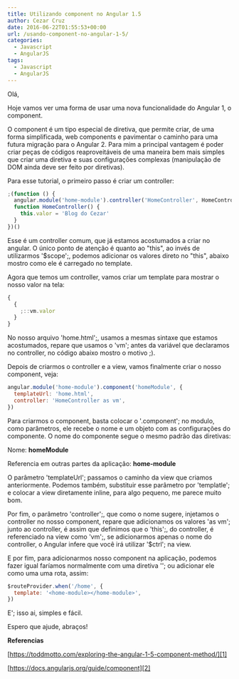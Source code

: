 ```yaml
---
title: Utilizando component no Angular 1.5
author: Cezar Cruz
date: 2016-06-22T01:55:53+00:00
url: /usando-component-no-angular-1-5/
categories:
  - Javascript
  - AngularJS
tags:
  - Javascript
  - AngularJS
---
```


Olá,

Hoje vamos ver uma forma de usar uma nova funcionalidade do Angular 1, o component.

O component é um tipo especial de diretiva, que permite criar, de uma forma simplificada, web components e pavimentar o caminho para uma futura migração para o Angular 2. Para mim a principal vantagem é poder criar peças de códigos reaproveitáveis de uma maneira bem mais simples que criar uma diretiva e suas configurações complexas (manipulação de DOM ainda deve ser feito por diretivas).

<!--more-->

Para esse tutorial, o primeiro passo é criar um controller:

```javascript
;(function () {
  angular.module('home-module').controller('HomeController', HomeController)
  function HomeController() {
    this.valor = 'Blog do Cezar'
  }
})()
```

Esse é um controller comum, que já estamos acostumados a criar no angular. O único ponto de atenção é quanto ao "this", ao invés de utilizarmos '$scope';, podemos adicionar os valores direto no "this", abaixo mostro como ele é carregado no template.

Agora que temos um controller, vamos criar um template para mostrar o nosso valor na tela:

```javascript
{
  {
    ;::vm.valor
  }
}
```

No nosso arquivo 'home.html';, usamos a mesmas sintaxe que estamos acostumados, repare que usamos o 'vm'; antes da variável que declaramos no controller, no código abaixo mostro o motivo ;).

Depois de criarmos o controller e a view, vamos finalmente criar o nosso component, veja:

```javascript
angular.module('home-module').component('homeModule', {
  templateUrl: 'home.html',
  controller: 'HomeController as vm',
})
```

Para criarmos o component, basta colocar o '.component'; no modulo, como parâmetros, ele recebe o nome e um objeto com as configurações do componente. O nome do componente segue o mesmo padrão das diretivas:

Nome: **homeModule**

Referencia em outras partes da aplicação: **home-module**

O parâmetro 'templateUrl'; passamos o caminho da view que criamos anteriormente. Podemos também, substituir esse parâmetro por 'templatle'; e colocar a view diretamente inline, para algo pequeno, me parece muito bom.

Por fim, o parâmetro 'controller';, que como o nome sugere, injetamos o controller no nosso component, repare que adicionamos os valores 'as vm'; junto ao controller, é assim que definimos que o 'this';, do controller, é referenciado na view como 'vm';, se adicionarmos apenas o nome do controller, o Angular infere que você irá utilizar '$ctrl'; na view.

E por fim, para adicionarmos nosso component na aplicação, podemos fazer igual faríamos normalmente com uma diretiva '<home-module></home-module>'; ou adicionar ele como uma uma rota, assim:

```javascript
$routeProvider.when('/home', {
  template: '<home-module></home-module>',
})
```

E'; isso ai, simples e fácil.

Espero que ajude, abraços!

**Referencias**

[https://toddmotto.com/exploring-the-angular-1-5-component-method/][1]

[https://docs.angularjs.org/guide/component][2]

[1]: https://toddmotto.com/exploring-the-angular-1-5-component-method/
[2]: https://docs.angularjs.org/guide/component
